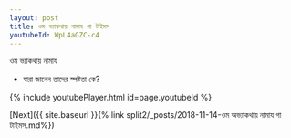 ```yaml
---
layout: post
title: ওম ভ্যাকথায় নামায গা টাইমস
youtubeId: WpL4aGZC-c4
---
```

 
 
 ওম ভ্যাকথায় নামায  
 
 -  যারা জানেন তাদের স্পষ্টতা কে? 
 
  
 
  
 
 
 
 
 
 


{% include youtubePlayer.html id=page.youtubeId %}
 
[Next]({{ site.baseurl }}{% link  split2/_posts/2018-11-14-ওম অভ্যাকথায় নামায গা টাইমস.md%})
 
